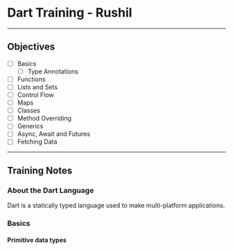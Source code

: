 # Dart Training - Rushil
---
## Objectives
- [ ] Basics
  - [ ] Type Annotations
- [ ] Functions
- [ ] Lists and Sets
- [ ] Control Flow
- [ ] Maps
- [ ] Classes
- [ ] Method Overriding
- [ ] Generics
- [ ] Async, Await and Futures
- [ ] Fetching Data
---
## Training Notes
### About the Dart Language
Dart is a statically typed language used to make multi-platform applications.
### Basics
#### Primitive data types
